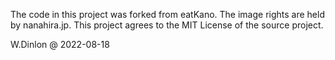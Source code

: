 The code in this project was forked from eatKano.
The image rights are held by nanahira.jp.
This project agrees to the MIT License of the source project.

W.Dinlon @ 2022-08-18
